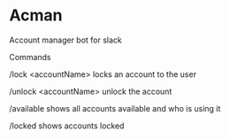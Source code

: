 # Acman 

Account manager bot for slack

Commands

/lock \<accountName> locks an account to the user

/unlock \<accountName> unlock the account

/available shows all accounts available and who is using it

/locked shows accounts locked